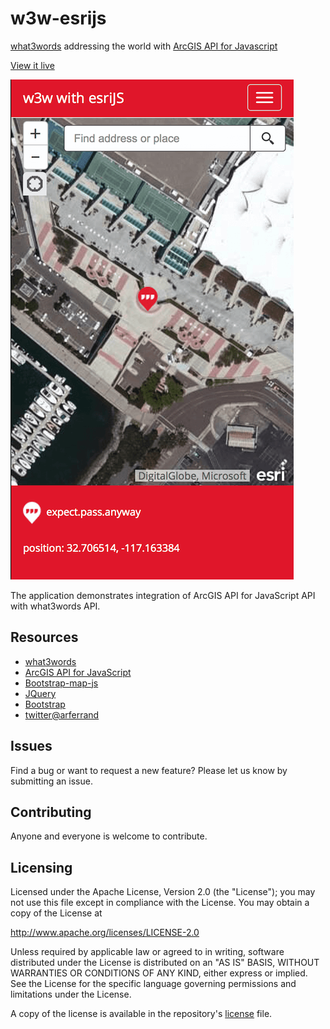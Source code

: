 # w3w-esrijs
[what3words](//what3words.com) addressing the world with [ArcGIS API for Javascript](//js.arcgis.com)

[View it live](http://tsamaya.github.io/w3w-esrijs/)

![App Screenshot](https://raw.githubusercontent.com/tsamaya/w3w-esrijs/master/img/w3w-esrijs.png)

The application demonstrates integration of ArcGIS API for JavaScript API with what3words API.

## Resources
* [what3words](//what3words.com)
* [ArcGIS API for JavaScript](//js.arcgis.com)
* [Bootstrap-map-js](http://esri.github.io/bootstrap-map-js/demo/index.html)
* [JQuery](//jquery.com)
* [Bootstrap](//getbootstrap.com)
* [twitter@arferrand](//twitter.com/arferrand)

## Issues
Find a bug or want to request a new feature? Please let us know by submitting an issue.

## Contributing
Anyone and everyone is welcome to contribute.

## Licensing
Licensed under the Apache License, Version 2.0 (the "License"); you may not use this file except in compliance with the License. You may obtain a copy of the License at

http://www.apache.org/licenses/LICENSE-2.0

Unless required by applicable law or agreed to in writing, software distributed under the License is distributed on an "AS IS" BASIS, WITHOUT WARRANTIES OR CONDITIONS OF ANY KIND, either express or implied. See the License for the specific language governing permissions and limitations under the License.

A copy of the license is available in the repository's [license](LICENCE) file.

